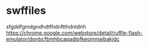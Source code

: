 # swffiles
sfgddfgmdgndhdtfhdnftthdntdnh
https://chrome.google.com/webstore/detail/ruffle-flash-emulator/donbcfbmhbcapadipfkeojnmajbakjdc
